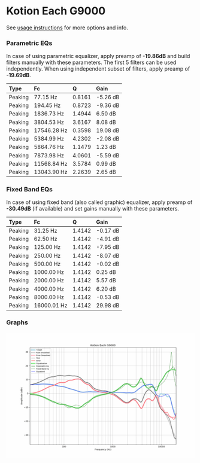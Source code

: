 # Kotion Each G9000
See [usage instructions](https://github.com/jaakkopasanen/AutoEq#usage) for more options and info.

### Parametric EQs
In case of using parametric equalizer, apply preamp of **-19.86dB** and build filters manually
with these parameters. The first 5 filters can be used independently.
When using independent subset of filters, apply preamp of **-19.69dB**.

| Type    | Fc          |      Q | Gain     |
|:--------|:------------|:-------|:---------|
| Peaking | 77.15 Hz    | 0.8161 | -5.26 dB |
| Peaking | 194.45 Hz   | 0.8723 | -9.36 dB |
| Peaking | 1836.73 Hz  | 1.4944 | 6.50 dB  |
| Peaking | 3804.53 Hz  | 3.6167 | 8.08 dB  |
| Peaking | 17546.28 Hz | 0.3598 | 19.08 dB |
| Peaking | 5384.99 Hz  | 4.2302 | -2.08 dB |
| Peaking | 5864.76 Hz  | 1.1479 | 1.23 dB  |
| Peaking | 7873.98 Hz  | 4.0601 | -5.59 dB |
| Peaking | 11568.84 Hz | 3.5784 | 0.99 dB  |
| Peaking | 13043.90 Hz | 2.2639 | 2.65 dB  |

### Fixed Band EQs
In case of using fixed band (also called graphic) equalizer, apply preamp of **-30.49dB**
(if available) and set gains manually with these parameters.

| Type    | Fc          |      Q | Gain     |
|:--------|:------------|:-------|:---------|
| Peaking | 31.25 Hz    | 1.4142 | -0.17 dB |
| Peaking | 62.50 Hz    | 1.4142 | -4.91 dB |
| Peaking | 125.00 Hz   | 1.4142 | -7.95 dB |
| Peaking | 250.00 Hz   | 1.4142 | -8.07 dB |
| Peaking | 500.00 Hz   | 1.4142 | -0.02 dB |
| Peaking | 1000.00 Hz  | 1.4142 | 0.25 dB  |
| Peaking | 2000.00 Hz  | 1.4142 | 5.57 dB  |
| Peaking | 4000.00 Hz  | 1.4142 | 6.20 dB  |
| Peaking | 8000.00 Hz  | 1.4142 | -0.53 dB |
| Peaking | 16000.01 Hz | 1.4142 | 29.98 dB |

### Graphs
![](./Kotion%20Each%20G9000.png)